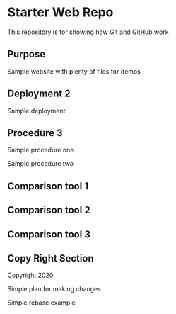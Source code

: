 # Starter Web Repo

This repository is for showing how Git and GitHub work

## Purpose

Sample website with plenty of files for demos

## Deployment 2

Sample deployment

## Procedure 3

Sample procedure one

Sample procedure two


## Comparison tool 1

## Comparison tool 2

## Comparison tool 3

## Copy Right Section
Copyright 2020

Simple plan for making changes

Simple rebase example